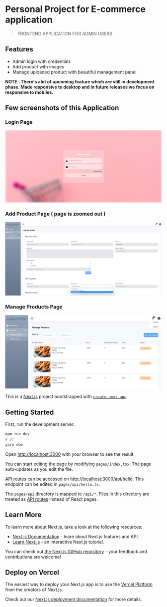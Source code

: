 # Personal Project for E-commerce application

> FRONTEND APPLICATION FOR ADMIN USERS

## Features

-   Admin login with credentials
-   Add product with images
-   Manage uploaded product with beautiful management panel

**NOTE : There's alot of upcoming feature which are still in development phase. Made responsive to desktop and in future releases we focus on responsive to mobiles.**

## Few screenshots of this Application

### Login Page

![Login Page](https://github.com/partheev/localstore-adminfrontend/blob/main/screenshots/loginpage.png)

### Add Product Page ( page is zoomed out )

![Add Product Page](https://github.com/partheev/localstore-adminfrontend/blob/main/screenshots/addproduct.png)

### Manage Products Page

![Manage Products Page](https://github.com/partheev/localstore-adminfrontend/blob/main/screenshots/productmanagement.png)

This is a [Next.js](https://nextjs.org/) project bootstrapped with [`create-next-app`](https://github.com/vercel/next.js/tree/canary/packages/create-next-app).

## Getting Started

First, run the development server:

```bash
npm run dev
# or
yarn dev
```

Open [http://localhost:3000](http://localhost:3000) with your browser to see the result.

You can start editing the page by modifying `pages/index.tsx`. The page auto-updates as you edit the file.

[API routes](https://nextjs.org/docs/api-routes/introduction) can be accessed on [http://localhost:3000/api/hello](http://localhost:3000/api/hello). This endpoint can be edited in `pages/api/hello.ts`.

The `pages/api` directory is mapped to `/api/*`. Files in this directory are treated as [API routes](https://nextjs.org/docs/api-routes/introduction) instead of React pages.

## Learn More

To learn more about Next.js, take a look at the following resources:

-   [Next.js Documentation](https://nextjs.org/docs) - learn about Next.js features and API.
-   [Learn Next.js](https://nextjs.org/learn) - an interactive Next.js tutorial.

You can check out [the Next.js GitHub repository](https://github.com/vercel/next.js/) - your feedback and contributions are welcome!

## Deploy on Vercel

The easiest way to deploy your Next.js app is to use the [Vercel Platform](https://vercel.com/new?utm_medium=default-template&filter=next.js&utm_source=create-next-app&utm_campaign=create-next-app-readme) from the creators of Next.js.

Check out our [Next.js deployment documentation](https://nextjs.org/docs/deployment) for more details.
